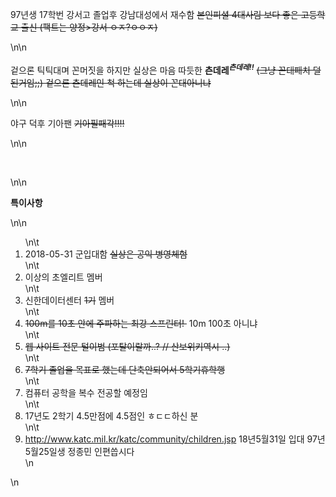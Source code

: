 <p>97년생 17학번 강서고 졸업후 강남대성에서 재수함&nbsp;<s>본인피셜 4대사림 보다 좋은 고등학교 출신 (팩트는 양정&gt;강서 ㅇㅈ?ㅇㅇㅈ)</s></p>\n\n<p>겉으론 틱틱대며 꼰머짓을 하지만 실상은 마음 따듯한 <strong><span style=\"font-size:16px\">츤데레</span><em><sup><span style=\"font-size:13.3333px\">츤데레!!</span></sup></em></strong>&nbsp;<s>(그냥 꼰대패치 덜된거임;;) 겉으론 츤데레인 척 하는데 실상이 꼰대아니냐</s></p>\n\n<p>야구 덕후 기아팬 <s>기아필패각!!!!</s></p>\n\n<p>&nbsp;</p>\n\n<p><strong><span style=\"font-size:14px\">특이사항</span></strong></p>\n\n<ol>\n\t<li>2018-05-31 군입대함&nbsp;<s>실상은 공익 병영체험</s></li>\n\t<li>이상의 초엘리트 멤버</li>\n\t<li>신한데이터센터 <s>1기</s>&nbsp;멤버</li>\n\t<li><s>100m를 10초 안에 주파하는 최강 스프린터!&nbsp;</s>&nbsp;10m 100초 아니냐</li>\n\t<li><s>웹 사이트 전문 털이범 (포탈이랄까..? // 산보위키역시 ..)</s></li>\n\t<li><s>7학기 졸업을 목표로 했는데 단축안되어서 5학기휴학행</s></li>\n\t<li>컴퓨터 공학을 복수 전공할 예정임</li>\n\t<li>17년도 2학기 4.5만점에 4.5점인 ㅎㄷㄷ하신 분</li>\n\t<li><a href=\"http://www.katc.mil.kr/katc/community/children.jsp\">http://www.katc.mil.kr/katc/community/children.jsp</a>&nbsp;18년5월31일 입대 97년5월25일생 정종민 인편씁시다</li>\n</ol>\n